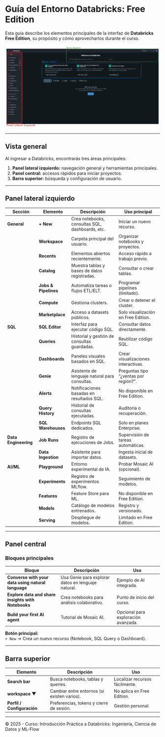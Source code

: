 # Guía del Entorno Databricks: Free Edition

Esta guía describe los elementos principales de la interfaz de **Databricks Free Edition**, su propósito y cómo aprovecharlos durante el curso.

![Entorno Databricks](./images/databricks-environment.png)

---

## Vista general

Al ingresar a Databricks, encontrarás tres áreas principales:

1. **Panel lateral izquierdo:** navegación general y herramientas principales.
2. **Panel central:** accesos rápidos para iniciar proyectos.
3. **Barra superior:** búsqueda y configuración de usuario.

---

## Panel lateral izquierdo

| Sección              | Elemento             | Descripción                                     | Uso principal                         |
| -------------------- | -------------------- | ----------------------------------------------- | ------------------------------------- |
| **General**          | **+ New**            | Crea notebooks, consultas SQL, dashboards, etc. | Iniciar un nuevo recurso.             |
|                      | **Workspace**        | Carpeta principal del usuario.                  | Organizar notebooks y proyectos.      |
|                      | **Recents**          | Elementos abiertos recientemente.               | Acceso rápido a trabajo previo.       |
|                      | **Catalog**          | Muestra tablas y bases de datos registradas.    | Consultar o crear tablas.             |
|                      | **Jobs & Pipelines** | Automatiza tareas o flujos ETL/ELT.             | Programar pipelines (limitado).       |
|                      | **Compute**          | Gestiona clusters.                              | Crear o detener el cluster.           |
|                      | **Marketplace**      | Acceso a datasets públicos.                     | Solo visualización en Free Edition.   |
| **SQL**              | **SQL Editor**       | Interfaz para ejecutar código SQL.              | Consultar datos directamente.         |
|                      | **Queries**          | Historial y gestión de consultas guardadas.     | Reutilizar código SQL.                |
|                      | **Dashboards**       | Paneles visuales basados en SQL.                | Crear visualizaciones interactivas.   |
|                      | **Genie**            | Asistente de lenguaje natural para consultas.   | Preguntas tipo “¿ventas por región?”. |
|                      | **Alerts**           | Notificaciones basadas en resultados SQL.       | No disponible en Free Edition.        |
|                      | **Query History**    | Historial de consultas ejecutadas.              | Auditoría o recuperación.             |
|                      | **SQL Warehouses**   | Endpoints SQL dedicados.                        | Solo en planes Enterprise.            |
| **Data Engineering** | **Job Runs**         | Registro de ejecuciones de Jobs.                | Supervisión de tareas automáticas.    |
|                      | **Data Ingestion**   | Asistente para importar datos.                  | Ingesta inicial de datasets.          |
| **AI/ML**            | **Playground**       | Entorno experimental de IA.                     | Probar Mosaic AI (opcional).          |
|                      | **Experiments**      | Registro de experimentos MLflow.                | Seguimiento de modelos.               |
|                      | **Features**         | Feature Store para ML.                          | No disponible en Free Edition.        |
|                      | **Models**           | Catálogo de modelos entrenados.                 | Registro y versionado.                |
|                      | **Serving**          | Despliegue de modelos.                          | Limitado en Free Edition.             |

---

## Panel central

### Bloques principales

| Bloque                                             | Descripción                                        | Uso                                 |
| -------------------------------------------------- | -------------------------------------------------- | ----------------------------------- |
| **Converse with your data using natural language** | Usa Genie para explorar datos en lenguaje natural. | Ejemplo de AI integrada.            |
| **Explore data and share insights with Notebooks** | Crea notebooks para análisis colaborativo.         | Punto de inicio del curso.          |
| **Build your first AI agent**                      | Tutorial de Mosaic AI.                             | Opcional para exploración avanzada. |

**Botón principal:**  
`+ New` → Crea un nuevo recurso (Notebook, SQL Query o Dashboard).

---

## Barra superior

| Elemento                   | Descripción                                 | Uso                            |
| -------------------------- | ------------------------------------------- | ------------------------------ |
| **Search bar**             | Busca notebooks, tablas y queries.          | Localizar recursos fácilmente. |
| **workspace ▼**            | Cambiar entre entornos (si existen varios). | No aplica en Free Edition.     |
| **Perfil / Configuración** | Preferencias, tokens y cierre de sesión.    | Gestión personal.              |

---

© 2025 - Curso: Introducción Práctica a Databricks: Ingeniería, Ciencia de Datos y ML-Flow
